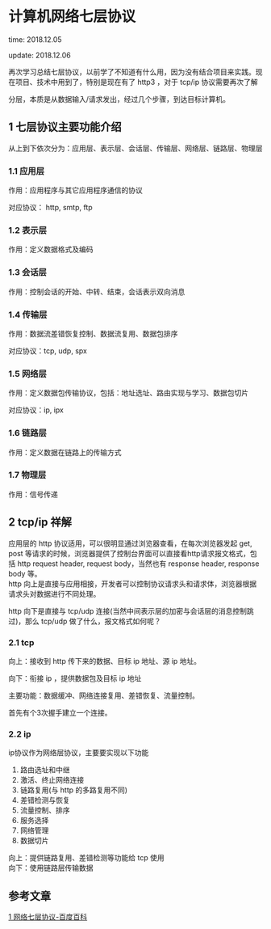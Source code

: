 # 计算机网络七层协议

time: 2018.12.05

update: 2018.12.06

再次学习总结七层协议，以前学了不知道有什么用，因为没有结合项目来实践。现在项目、技术中用到了，特别是现在有了 http3 ，对于 tcp/ip 协议需要再次了解

分层，本质是从数据输入/请求发出，经过几个步骤，到达目标计算机。

## 1 七层协议主要功能介绍

从上到下依次分为：应用层、表示层、会话层、传输层、网络层、链路层、物理层

### 1.1 应用层

作用：应用程序与其它应用程序通信的协议

对应协议： http, smtp, ftp

### 1.2 表示层

作用：定义数据格式及编码

### 1.3 会话层

作用：控制会话的开始、中转、结束，会话表示双向消息

### 1.4 传输层

作用：数据流差错恢复控制、数据流复用、数据包排序

对应协议：tcp, udp, spx

### 1.5 网络层

作用：定义数据包传输协议，包括：地址选址、路由实现与学习、数据包切片

对应协议：ip, ipx

### 1.6 链路层

作用：定义数据在链路上的传输方式

### 1.7 物理层

作用：信号传递

## 2 tcp/ip 祥解

应用层的 http 协议适用，可以很明显通过浏览器查看，在每次浏览器发起 get, post 等请求的时候，浏览器提供了控制台界面可以直接看http请求报文格式，包括 http request header, request body，当然也有 response header, response body 等。  
http 向上是直接与应用相接，开发者可以控制协议请求头和请求体，浏览器根据请求头对数据进行不同处理。

http 向下是直接与 tcp/udp 连接(当然中间表示层的加密与会话层的消息控制跳过)，那么 tcp/udp 做了什么，报文格式如何呢？

### 2.1 tcp

向上：接收到 http 传下来的数据、目标 ip 地址、源 ip 地址。

向下：衔接 ip ，提供数据包及目标 ip 地址

主要功能：数据缓冲、网络连接复用、差错恢复、流量控制。

首先有个3次握手建立一个连接。

### 2.2 ip

ip协议作为网络层协议，主要要实现以下功能

1. 路由选址和中继
2. 激活、终止网络连接
3. 链路复用(与 http 的多路复用不同)
4. 差错检测与恢复
5. 流量控制、排序
6. 服务选择
7. 网络管理
8. 数据切片

向上：提供链路复用、差错检测等功能给 tcp 使用  
向下：使用链路层传输数据

## 参考文章

[1 网络七层协议-百度百科](https://baike.baidu.com/item/%E7%BD%91%E7%BB%9C%E4%B8%83%E5%B1%82%E5%8D%8F%E8%AE%AE/6056879?fr=aladdin)
